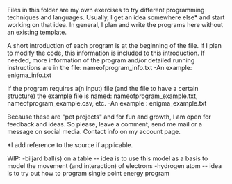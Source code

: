 Files in this folder are my own exercises to try different programming techniques and languages. Usually, I get an idea somewhere else* and start working on that idea. In general, I plan and write the programs here without an existing template. 

A short introduction of each program is at the beginning of the file. If I plan to modify the code, this information is included to this introduction. If needed, more information of the program and/or detailed running instructions are in the file:
nameofprogram_info.txt
-An example: enigma_info.txt

If the program requires a(n input) file (and the file to have a certain structure) the example file is named:
nameofprogram_example.txt, nameofprogram_example.csv, etc.
-An example : enigma_example.txt

Because these are "pet projects" and for fun and growth, I am open for feedback and ideas. So please, leave a comment, send me mail or a message on social media. Contact info on my account page.

*I add reference to the source if applicable.

WIP:
-biljard ball(s) on a table -- idea is to use this model as a basis to model the movement (and interaction) of electrons
-hydrogen atom -- idea is to try out how to program single point energy program
